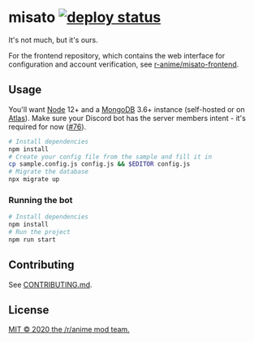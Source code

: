 # misato [![deploy status](https://img.shields.io/github/deployments/r-anime/discord-mod-bot/production?label=deploy)](https://github.com/r-anime/discord-mod-bot/deployments/activity_log?environment=production)

It's not much, but it's ours.

For the frontend repository, which contains the web interface for configuration and account verification, see [r-anime/misato-frontend](https://github.com/r-anime/misato-frontend).

## Usage

You'll want [Node](https://nodejs.org/en/download/) 12+ and a [MongoDB](https://www.mongodb.com/) 3.6+ instance (self-hosted or on [Atlas](https://www.mongodb.com/cloud/atlas)). Make sure your Discord bot has the server members intent - it's required for now ([#76](https://github.com/r-anime/misato/issues/76)).

```bash
# Install dependencies
npm install
# Create your config file from the sample and fill it in
cp sample.config.js config.js && $EDITOR config.js
# Migrate the database
npx migrate up
```

### Running the bot

```bash
# Install dependencies
npm install
# Run the project
npm run start
```

## Contributing

See [CONTRIBUTING.md](CONTRIBUTING.md).

## License

[MIT &copy; 2020 the /r/anime mod team.](LICENSE)
